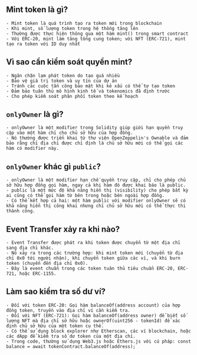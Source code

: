## Mint token là gì?
    - Mint token là quá trình tạo ra token mới trong blockchain
    - Khi mint, số lượng token trong hệ thống tăng lên
    - Thường được thực hiện thông qua một hàm mint() trong smart contract
    - Với ERC-20, mint làm tăng tổng cung token; với NFT (ERC-721), mint tạo ra token với ID duy nhất
## Vì sao cần kiểm soát quyền mint?
    - Ngăn chặn lạm phát token do tạo quá nhiều
    - Bảo vệ giá trị token và uy tín của dự án
    - Tránh các cuộc tấn công bảo mật khi kẻ xấu có thể tự tạo token
    - Đảm bảo tuân thủ mô hình kinh tế và tokenomics đã định trước
    - Cho phép kiểm soát phân phối token theo kế hoạch
## `onlyOwner` là gì?
    - onlyOwner là một modifier trong Solidity giúp giới hạn quyền truy cập vào một hàm chỉ cho chủ sở hữu của hợp đồng. 
    - Nó thường được triển khai từ thư viện OpenZeppelin's Ownable và đảm bảo rằng chỉ địa chỉ được chỉ định là chủ sở hữu mới có thể gọi các hàm có modifier này.
## `onlyOwner` khác gì `public`?
    - onlyOwner là một modifier hạn chế quyền truy cập, chỉ cho phép chủ sở hữu hợp đồng gọi hàm, ngay cả khi hàm đó được khai báo là public.
    - public là một mức độ khả năng hiển thị (visibility) cho phép bất kỳ ai cũng có thể gọi hàm từ bên trong hoặc bên ngoài hợp đồng.
    - Có thể kết hợp cả hai: một hàm public với modifier onlyOwner sẽ có khả năng hiển thị công khai nhưng chỉ chủ sở hữu mới có thể thực thi thành công.
## Event Transfer xảy ra khi nào?
    - Event Transfer được phát ra khi token được chuyển từ một địa chỉ sang địa chỉ khác.
    - Nó xảy ra trong các trường hợp: khi mint token mới (chuyển từ địa chỉ 0x0 tới người nhận), khi chuyển token giữa các ví, và khi burn token (chuyển đến địa chỉ 0x0).
    - Đây là event chuẩn trong các token tuân thủ tiêu chuẩn ERC-20, ERC-721, hoặc ERC-1155.
## Làm sao kiểm tra số dư ví?
    - Đối với token ERC-20: Gọi hàm balanceOf(address account) của hợp đồng token, truyền vào địa chỉ ví cần kiểm tra.
    - Đối với NFT (ERC-721): Gọi hàm balanceOf(address owner) để biết số lượng NFT mà địa chỉ sở hữu hoặc ownerOf(uint256 - tokenId) để xác định chủ sở hữu của một token cụ thể.
    - Có thể sử dụng block explorer như Etherscan, các ví blockchain, hoặc các dApp để kiểm tra số dư token của một địa chỉ.
    - Trong code, thường sử dụng Web3.js hoặc Ethers.js với cú pháp: const balance = await tokenContract.balanceOf(address);